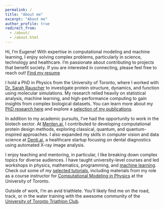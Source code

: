 ```yaml
---
permalink: /
title: "About me"
excerpt: "About me"
author_profile: true
redirect_from: 
  - /about/
  - /about.html
---
```



<!--img src="/images/ezgif-3-e1da36ca2200.gif" alt="md" width="130px" align="left" style="padding:7px;"--> 
Hi, I’m Eugene! With expertise in computational modeling and machine learning, I enjoy solving complex problems, particularly in science, technology and healthcare. I’m passionate about contributing to projects that benefit society. If you are interested in connecting, please feel free to reach out! [Find my resume](/cv/)

I hold a PhD in Physics from the University of Toronto, where I worked with [Dr. Sarah Rauscher](https://www.utm.utoronto.ca/cps/faculty-staff/rauscher-sarah) to investigate protein structure, dynamics, and function using molecular simulations. My research relied heavily on statistical analysis, machine learning, and high-performance computing to gain insights from complex biological datasets. You can learn more about my [PhD research here](/research/) and explore a [selection of my publications](/publications/).

In addition to my academic pursuits, I’ve had the opportunity to work in the biotech sector. At [Menten.ai](https://www.menten.ai/), I contributed to developing computational protein design methods, exploring classical, quantum, and quantum-inspired approaches. I also expanded my skills in computer vision and data science at [Denti.ai](https://www.denti.ai/), a healthcare startup focusing on dental diagnostics using automated X-ray image analysis.

<!--img src="/images/teach.jpeg" alt="md" width="130px" align="left" style="padding:7px;"--> 
I enjoy teaching and mentoring, in particular, I like breaking down complex topics for diverse audiences. I have taught university-level courses and led workshops in physics, mathematics, programming, and [machine learning](https://hlml-toronto.github.io/). Check out some of my [selected tutorials](/teaching/), including materials from my role as a course instructor for [Computational Modeling in Physics](https://utm.calendar.utoronto.ca/course/phy426h5) at the University of Toronto.

<!--img src="/images/triathlon.jpeg" alt="md" width="130px" align="left" style="padding:7px;"--> 
Outside of work, I’m an avid triathlete. You’ll likely find me on the road, track, or in the water training with the awesome community of the [University of Toronto Triathlon Club](https://uofttriathlon.com/).
